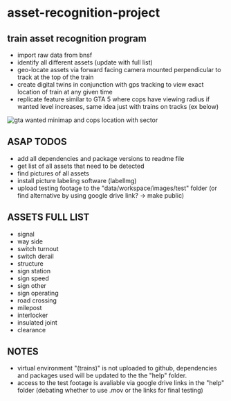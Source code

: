 # asset-recognition-project

## train asset recognition program


- import raw data from bnsf
- identify all different assets (update with full list)
- geo-locate assets via forward facing camera mounted perpendicular to track at the top of the train
- create digital twins in conjunction with gps tracking to view exact location of train at any given time
- replicate feature similar to GTA 5 where cops have viewing radius if wanted level increases, same idea just with trains on tracks (ex below)

![gta wanted minimap and cops location with sector](data/workspace/images/readme/gta%20wanted.png)


## ASAP TODOS

- add all dependencies and package versions to readme file
- get list of all assets that need to be detected
- find pictures of all assets
- install picture labeling software (labellmg)
- upload testing footage to the "data/workspace/images/test" folder (or find alternative by using google drive link? -> make public)

## ASSETS FULL LIST

- signal
- way side
- switch turnout
- switch derail
- structure
- sign station
- sign speed
- sign other
- sign operating
- road crossing
- milepost
- interlocker
- insulated joint
- clearance

## NOTES

- virtual environment "(trains)" is not uploaded to github, dependencies and packages used will be updated to the the "help" folder.
- access to the test footage is avaliable via google drive links in the "help" folder (debating whether to use .mov or the links for final testing)